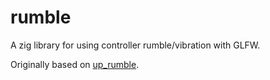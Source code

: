 # rumble
A zig library for using controller rumble/vibration with GLFW.

Originally based on [up_rumble](https://github.com/GithubPrankster/up_rumble).
